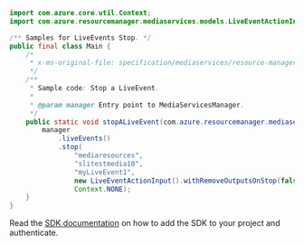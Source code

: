 ```java
import com.azure.core.util.Context;
import com.azure.resourcemanager.mediaservices.models.LiveEventActionInput;

/** Samples for LiveEvents Stop. */
public final class Main {
    /*
     * x-ms-original-file: specification/mediaservices/resource-manager/Microsoft.Media/stable/2021-11-01/examples/liveevent-stop.json
     */
    /**
     * Sample code: Stop a LiveEvent.
     *
     * @param manager Entry point to MediaServicesManager.
     */
    public static void stopALiveEvent(com.azure.resourcemanager.mediaservices.MediaServicesManager manager) {
        manager
            .liveEvents()
            .stop(
                "mediaresources",
                "slitestmedia10",
                "myLiveEvent1",
                new LiveEventActionInput().withRemoveOutputsOnStop(false),
                Context.NONE);
    }
}
```

Read the [SDK documentation](https://github.com/Azure/azure-sdk-for-java/blob/azure-resourcemanager-mediaservices_2.0.0/sdk/mediaservices/azure-resourcemanager-mediaservices/README.md) on how to add the SDK to your project and authenticate.
